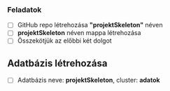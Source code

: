 ### Feladatok

- [ ] GitHub repo létrehozása <b>"projektSkeleton"</b> néven
- [ ] <b>projektSkeleton</b> néven mappa létrehozása
- [ ] Összekötjük az előbbi két dolgot
    
## Adatbázis létrehozása

- [ ] Adatbázis neve: <b>projektSkeleton</b>, cluster: <b>adatok</b>
